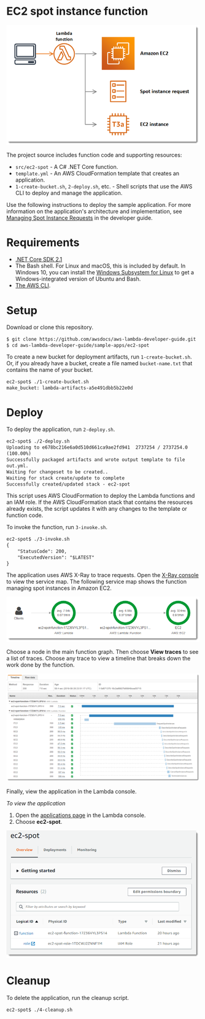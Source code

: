# EC2 spot instance function

![Architecture](/sample-apps/ec2-spot/images/sample-ec2spot.png)

The project source includes function code and supporting resources:

- `src/ec2-spot` - A C# .NET Core function.
- `template.yml` - An AWS CloudFormation template that creates an application.
- `1-create-bucket.sh`, `2-deploy.sh`, etc. - Shell scripts that use the AWS CLI to deploy and manage the application.

Use the following instructions to deploy the sample application. For more information on the application's architecture and implementation, see [Managing Spot Instance Requests](https://docs.aws.amazon.com/lambda/latest/dg/services-ec2-tutorial.html) in the developer guide.

# Requirements
- [.NET Core SDK 2.1](https://nodejs.org/en/download/releases/)
- The Bash shell. For Linux and macOS, this is included by default. In Windows 10, you can install the [Windows Subsystem for Linux](https://docs.microsoft.com/en-us/windows/wsl/install-win10) to get a Windows-integrated version of Ubuntu and Bash.
- [The AWS CLI](https://docs.aws.amazon.com/cli/latest/userguide/cli-chap-install.html).

# Setup
Download or clone this repository.

    $ git clone https://github.com/awsdocs/aws-lambda-developer-guide.git
    $ cd aws-lambda-developer-guide/sample-apps/ec2-spot

To create a new bucket for deployment artifacts, run `1-create-bucket.sh`. Or, if you already have a bucket, create a file named `bucket-name.txt` that contains the name of your bucket.

    ec2-spot$ ./1-create-bucket.sh
    make_bucket: lambda-artifacts-a5e491dbb5b22e0d

# Deploy
To deploy the application, run `2-deploy.sh`.

    ec2-spot$ ./2-deploy.sh
    Uploading to e678bc216e6a0d510d661ca9ae2fd941  2737254 / 2737254.0  (100.00%)
    Successfully packaged artifacts and wrote output template to file out.yml.
    Waiting for changeset to be created..
    Waiting for stack create/update to complete
    Successfully created/updated stack - ec2-spot

This script uses AWS CloudFormation to deploy the Lambda functions and an IAM role. If the AWS CloudFormation stack that contains the resources already exists, the script updates it with any changes to the template or function code.

To invoke the function, run `3-invoke.sh`.

    ec2-spot$ ./3-invoke.sh
    {
        "StatusCode": 200,
        "ExecutedVersion": "$LATEST"
    }

The application uses AWS X-Ray to trace requests. Open the [X-Ray console](https://console.aws.amazon.com/xray/home#/service-map) to view the service map. The following service map shows the function managing spot instances in Amazon EC2.

![Service Map](/sample-apps/ec2-spot/images/sample-ec2spot-servicemap.png)

Choose a node in the main function graph. Then choose **View traces** to see a list of traces. Choose any trace to view a timeline that breaks down the work done by the function.

![Trace](/sample-apps/ec2-spot/images/sample-ec2spot-timeline.png)

Finally, view the application in the Lambda console.

*To view the application*
1. Open the [applications page](https://console.aws.amazon.com/lambda/home#/applications) in the Lambda console.
2. Choose **ec2-spot**.

  ![Application](/sample-apps/ec2-spot/images/sample-ec2spot-application.png)

# Cleanup
To delete the application, run the cleanup script.

    ec2-spot$ ./4-cleanup.sh
